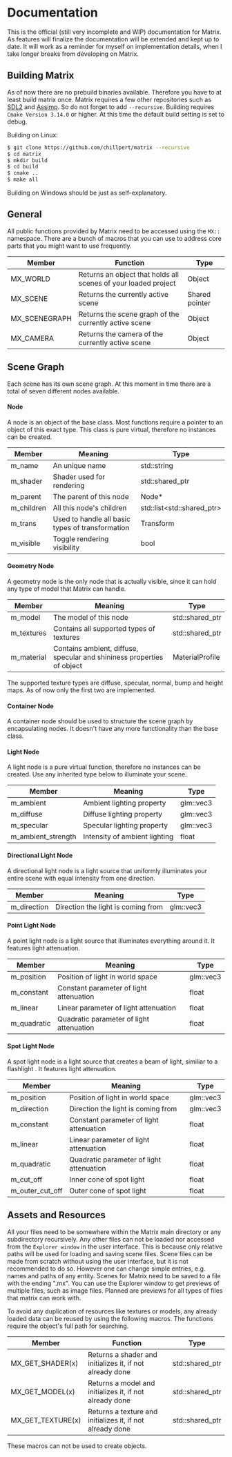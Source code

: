 # Documentation

This is the official (still very incomplete and WIP) documentation for Matrix. As features will finalize the documentation will be extended and kept up to date. It will work as a reminder for myself on implementation details, when I take longer breaks from developing on Matrix.

## Building Matrix
As of now there are no prebuild binaries available. Therefore you have to at least build matrix once. Matrix requires a few other repositories such as [SDL2](https://github.com/spurious/SDL-mirror) and [Assimp](https://github.com/assimp/assimp
). So do not forget to add ```--recursive```. Building requires ```Cmake Version 3.14.0``` or higher. At this time the default build setting is set to debug.

Building on Linux:
```sh
$ git clone https://github.com/chillpert/matrix --recursive
$ cd matrix
$ mkdir build
$ cd build
$ cmake ..
$ make all
```

Building on Windows should be just as self-explanatory. 

## General
All public functions provided by Matrix need to be accessed using the ```MX::``` namespace. There are a bunch of macros that you can use to address core parts that you might want to use frequently. 

Member | Function | Type
------ | -------- | ----
MX_WORLD | Returns an object that holds all scenes of your loaded project | Object 
MX_SCENE | Returns the currently active scene | Shared pointer 
MX_SCENEGRAPH | Returns the scene graph of the currently active scene | Object 
MX_CAMERA | Returns the camera of the currently active scene | Object 

## Scene Graph
Each scene has its own scene graph. At this moment in time there are a total of seven different nodes available.

#### Node
A node is an object of the base class. Most functions require a pointer to an object of this exact type. This class is pure virtual, therefore no instances can be created.

Member | Meaning | Type
------ | ------- | ----
m_name | An unique name | std::string
m_shader | Shader used for rendering | std::shared_ptr<Shader>
m_parent | The parent of this node | Node*
m_children | All this node's children | std::list<std::shared_ptr<Node>>
m_trans | Used to handle all basic types of transformation | Transform
m_visible | Toggle rendering visibility | bool

#### Geometry Node
A geometry node is the only node that is actually visible, since it can hold any type of model that Matrix can handle.

Member | Meaning | Type
------ | ------- | ----
m_model | The model of this node | std::shared_ptr<Model>
m_textures | Contains all supported types of textures | std::shared_ptr<TextureProfile>
m_material | Contains ambient, diffuse, specular and shininess properties of object | MaterialProfile

The supported texture types are diffuse, specular, normal, bump and height maps. As of now only the first two are implemented. 

#### Container Node
A container node should be used to structure the scene graph by encapsulating nodes. It doesn't have any more functionality than the base class. 

#### Light Node
A light node is a pure virtual function, therefore no instances can be created. Use any inherited type below to illuminate your scene.

Member | Meaning | Type
------ | ------- | ----
m_ambient | Ambient lighting property | glm::vec3
m_diffuse | Diffuse lighting property | glm::vec3
m_specular | Specular lighting property | glm::vec3
m_ambient_strength | Intensity of ambient lighting | float

#### Directional Light Node
A directional light node is a light source that uniformly illuminates your entire scene with equal intensity from one direction.

Member | Meaning | Type
------ | ------- | ----
m_direction | Direction the light is coming from | glm::vec3

#### Point Light Node
A point light node is a light source that illuminates everything around it. It features light attenuation.

Member | Meaning | Type
------ | ------- | ----
m_position | Position of light in world space | glm::vec3
m_constant | Constant parameter of light attenuation | float
m_linear | Linear parameter of light attenuation | float
m_quadratic | Quadratic parameter of light attenuation | float

#### Spot Light Node
A spot light node is a light source that creates a beam of light, similiar to a flashlight . It features light attenuation.

Member | Meaning | Type
------ | ------- | ----
m_position | Position of light in world space | glm::vec3
m_direction | Direction the light is coming from | glm::vec3
m_constant | Constant parameter of light attenuation | float
m_linear | Linear parameter of light attenuation | float
m_quadratic | Quadratic parameter of light attenuation | float
m_cut_off | Inner cone of spot light | float
m_outer_cut_off | Outer cone of spot light | float

## Assets and Resources
All your files need to be somewhere within the Matrix main directory or any subdirectory recursively. Any other files can not be loaded nor accessed from the ```Explorer window``` in the user interface. This is because only relative paths will be used for loading and saving scene files. Scene files can be made from scratch without using the user interface, but it is not recommended to do so. However one can change simple entries, e.g. names and paths of any entity. Scenes for Matrix need to be saved to a file with the ending ".mx". You can use the Explorer window to get previews of multiple files, such as image files. Planned are previews for all types of files that matrix can work with.

To avoid any duplication of resources like textures or models, any already loaded data can be reused by using the following macros. The functions require the object's full path for searching. 

Member | Function | Type
------ | -------- | ----
MX_GET_SHADER(x) | Returns a shader and initializes it, if not already done  | std::shared_ptr<Shader>
MX_GET_MODEL(x) | Returns a model and initializes it, if not already done | std::shared_ptr<Model>
MX_GET_TEXTURE(x) | Returns a texture and initializes it, if not already done | std::shared_ptr<Texture>

These macros can not be used to create objects.
